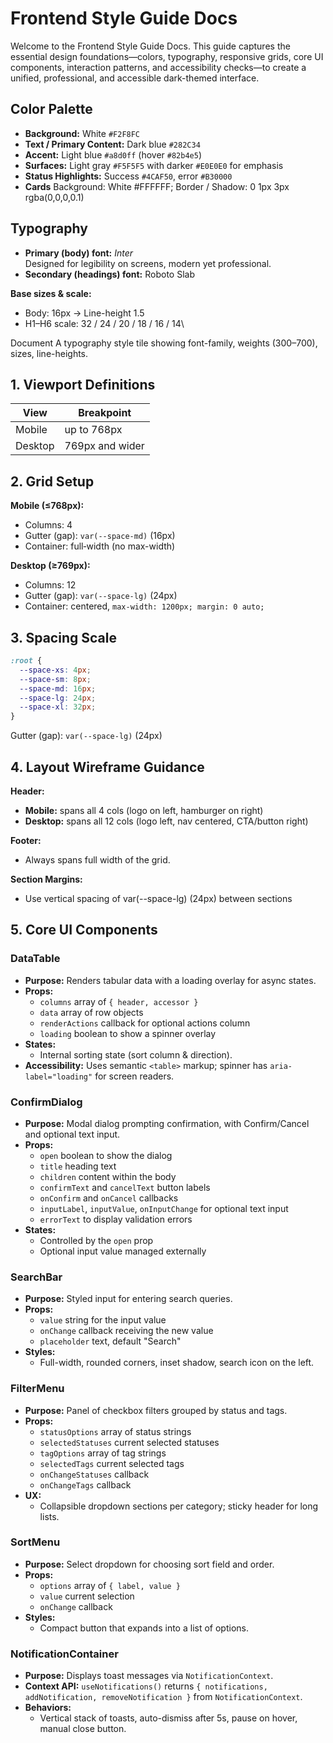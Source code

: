 # Frontend Style Guide Docs

Welcome to the Frontend Style Guide Docs. This guide captures the essential design foundations—colors, typography, responsive grids, core UI components, interaction patterns, and accessibility checks—to create a unified, professional, and accessible dark-themed interface.

## Color Palette

- **Background:** White `#F2F8FC`
- **Text / Primary Content:** Dark blue `#282C34`
- **Accent:** Light blue `#a8d0ff` (hover `#82b4e5`)
- **Surfaces:** Light gray `#F5F5F5` with darker `#E0E0E0` for emphasis
- **Status Highlights:** Success `#4CAF50`, error `#B30000`
- **Cards** Background: White #FFFFFF; Border / Shadow: 0 1px 3px rgba(0,0,0,0.1)

## Typography

- **Primary (body) font:** *Inter*\
  Designed for legibility on screens, modern yet professional.
- **Secondary (headings) font:** Roboto Slab

**Base sizes & scale:**

- Body: 16px → Line-height 1.5
- H1–H6 scale: 32 / 24 / 20 / 18 / 16 / 14\


Document A typography style tile showing font-family, weights (300–700), sizes, line-heights.

## 1. Viewport Definitions

| View    | Breakpoint      |
| ------- | --------------- |
| Mobile  | up to 768px     |
| Desktop | 769px and wider |

## 2. Grid Setup

**Mobile (≤768px):**

- Columns: 4
- Gutter (gap): `var(--space-md)` (16px)
- Container: full‑width (no max-width)

**Desktop (≥769px):**

- Columns: 12
- Gutter (gap): `var(--space-lg)` (24px)
- Container: centered, `max-width: 1200px; margin: 0 auto;`

## 3. Spacing Scale

```css
:root {
  --space-xs: 4px;
  --space-sm: 8px;
  --space-md: 16px;
  --space-lg: 24px;
  --space-xl: 32px;
}
```

Gutter (gap): `var(--space-lg)` (24px)

## 4. Layout Wireframe Guidance

**Header:**

- **Mobile:** spans all 4 cols (logo on left, hamburger on right)
- **Desktop:** spans all 12 cols (logo left, nav centered, CTA/button right)



**Footer:**

- Always spans full width of the grid.

**Section Margins:**

- Use vertical spacing of var(--space-lg) (24px) between sections

## 5. Core UI Components

### DataTable

- **Purpose:** Renders tabular data with a loading overlay for async states.
- **Props:**
  - `columns` array of `{ header, accessor }`
  - `data` array of row objects
  - `renderActions` callback for optional actions column
  - `loading` boolean to show a spinner overlay
- **States:**
  - Internal sorting state (sort column & direction).
- **Accessibility:** Uses semantic `<table>` markup; spinner has `aria-label="loading"` for screen readers.
### ConfirmDialog

- **Purpose:** Modal dialog prompting confirmation, with Confirm/Cancel and optional text input.
- **Props:**
  - `open` boolean to show the dialog
  - `title` heading text
  - `children` content within the body
  - `confirmText` and `cancelText` button labels
  - `onConfirm` and `onCancel` callbacks
  - `inputLabel`, `inputValue`, `onInputChange` for optional text input
  - `errorText` to display validation errors
- **States:**
  - Controlled by the `open` prop
  - Optional input value managed externally

### SearchBar

- **Purpose:** Styled input for entering search queries.
- **Props:**
  - `value` string for the input value
  - `onChange` callback receiving the new value
  - `placeholder` text, default "Search"
- **Styles:**
  - Full-width, rounded corners, inset shadow, search icon on the left.

### FilterMenu

- **Purpose:** Panel of checkbox filters grouped by status and tags.
- **Props:**
  - `statusOptions` array of status strings
  - `selectedStatuses` current selected statuses
  - `tagOptions` array of tag strings
  - `selectedTags` current selected tags
  - `onChangeStatuses` callback
  - `onChangeTags` callback
- **UX:**
  - Collapsible dropdown sections per category; sticky header for long lists.

### SortMenu

- **Purpose:** Select dropdown for choosing sort field and order.
- **Props:**
  - `options` array of `{ label, value }`
  - `value` current selection
  - `onChange` callback
- **Styles:**
  - Compact button that expands into a list of options.

### NotificationContainer

- **Purpose:** Displays toast messages via `NotificationContext`.
- **Context API:** `useNotifications()` returns `{ notifications, addNotification, removeNotification }` from `NotificationContext`.
- **Behaviors:**
  - Vertical stack of toasts, auto-dismiss after 5s, pause on hover, manual close button.